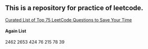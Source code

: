## This is a repository for practice of leetcode.

[Curated List of Top 75 LeetCode Questions to Save Your Time](https://www.teamblind.com/post/new-year-gift---curated-list-of-top-75-leetcode-questions-to-save-your-time-OaM1orEU)

#### Again List

2462
2653
424
76
215
78
39